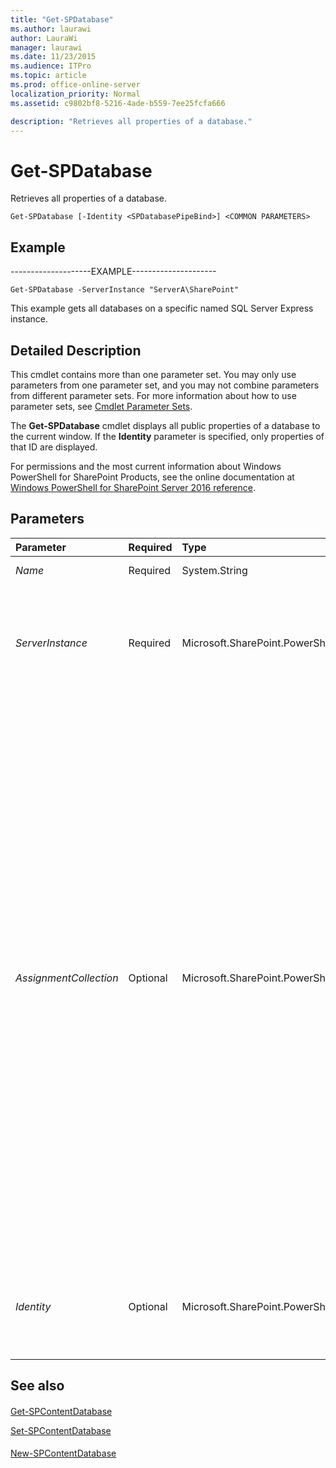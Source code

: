 ```yaml
---
title: "Get-SPDatabase"
ms.author: laurawi
author: LauraWi
manager: laurawi
ms.date: 11/23/2015
ms.audience: ITPro
ms.topic: article
ms.prod: office-online-server
localization_priority: Normal
ms.assetid: c9802bf8-5216-4ade-b559-7ee25fcfa666

description: "Retrieves all properties of a database."
---
```


# Get-SPDatabase

Retrieves all properties of a database.
  
```
Get-SPDatabase [-Identity <SPDatabasePipeBind>] <COMMON PARAMETERS>

```

## Example

--------------------EXAMPLE---------------------
  
```
Get-SPDatabase -ServerInstance "ServerA\SharePoint"
```

This example gets all databases on a specific named SQL Server Express instance.
  
## Detailed Description

This cmdlet contains more than one parameter set. You may only use parameters from one parameter set, and you may not combine parameters from different parameter sets. For more information about how to use parameter sets, see [Cmdlet Parameter Sets](https://go.microsoft.com/fwlink/?LinkID=187810). 
  
The **Get-SPDatabase** cmdlet displays all public properties of a database to the current window. If the **Identity** parameter is specified, only properties of that ID are displayed. 
  
For permissions and the most current information about Windows PowerShell for SharePoint Products, see the online documentation at [Windows PowerShell for SharePoint Server 2016 reference](https://go.microsoft.com/fwlink/p/?LinkId=671715). 
  
## Parameters

|**Parameter**|**Required**|**Type**|**Description**|
|:-----|:-----|:-----|:-----|
| _Name_ <br/> |Required  <br/> |System.String  <br/> |Specifies the name of the database.  <br/> |
| _ServerInstance_ <br/> |Required  <br/> |Microsoft.SharePoint.PowerShell.SPDatabaseServiceInstancePipeBind  <br/> |Specifies the name of the SQL instance that contains the database in either the form "Server" for a default SQL instance or "Server\Instance" for a named SQL instance.  <br/> |
| _AssignmentCollection_ <br/> |Optional  <br/> |Microsoft.SharePoint.PowerShell.SPAssignmentCollection  <br/> |Manages objects for the purpose of proper disposal. Use of objects, such as **SPWeb** or **SPSite**, can use large amounts of memory and use of these objects in Windows PowerShell scripts requires proper memory management. Using the **SPAssignment** object, you can assign objects to a variable and dispose of the objects after they are needed to free up memory. When **SPWeb**, **SPSite**, or **SPSiteAdministration** objects are used, the objects are automatically disposed of if an assignment collection or the **Global** parameter is not used.  <br/> > [!NOTE]> When the **Global** parameter is used, all objects are contained in the global store. If objects are not immediately used, or disposed of by using the **Stop-SPAssignment** command, an out-of-memory scenario can occur.           |
| _Identity_ <br/> |Optional  <br/> |Microsoft.SharePoint.PowerShell.SPDatabasePipeBind  <br/> |Specifies the name of the database to display public properties.  <br/> The type must be a valid GUID, in the form 1234-3456-567kg.  <br/> |
   
## See also

#### 

[Get-SPContentDatabase](get-spcontentdatabase.md)
  
[Set-SPContentDatabase](set-spcontentdatabase.md)
#### 

[New-SPContentDatabase](http://technet.microsoft.com/library/18cf18cd-8fb7-4561-be71-41c767f27b51.aspx)

